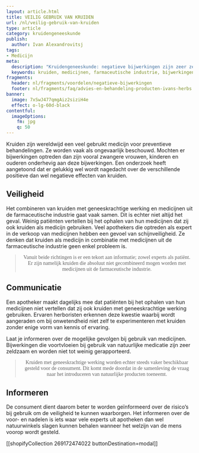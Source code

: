 ```yaml
---
layout: article.html
title: VEILIG GEBRUIK VAN KRUIDEN
url: /nl/veilig-gebruik-van-kruiden
type: article
category: kruidengeneeskunde
publish:
  author: Ivan Alexandrovitsj
tags:
- Medicijn
meta:
  description: "Kruidengeneeskunde: negatieve bijwerkingen zijn zeer zeldzaam en minder ernstig dan bij medicijnen uit de farmaceutische industrie. Benieuwd naar onze inzichten?"
  keywords: kruiden, medicijnen, farmaceutische industrie, bijwerkingen, veilig, behandeling, apothekers, natuurlijke producten, zwangere vrouwen, kinderen, ouderen
fragments:
  header: nl/fragments/voordelen/negatieve-bijwerkingen
  footer: nl/fragments/faq/advies-en-behandeling-producten-ivans-herbs
banner:
  image: 7xSwJ477qmgAiz2siziH4e
  effect: o-lg-60d-black
contentful:
  imageOptions:
    fm: jpg
    q: 50
---
```

Kruiden zijn wereldwijd een veel gebruikt medicijn voor preventieve behandelingen. Ze worden vaak als ongevaarlijk beschouwd. Mochten er bijwerkingen optreden dan zijn vooral zwangere vrouwen, kinderen en ouderen onderhevig aan deze bijwerkingen. Een onderzoek heeft aangetoond dat er gelukkig wel wordt nagedacht over de verschillende positieve dan wel negatieve effecten van kruiden.

## Veiligheid

Het combineren van kruiden met geneeskrachtige werking en medicijnen uit de farmaceutische industrie gaat vaak samen. Dit is echter niet altijd het geval. Weinig patiënten vertellen bij het ophalen van hun medicijnen dat zij ook kruiden als medicijn gebruiken. Veel apothekers die optreden als expert in de verkoop van medicijnen hebben een gevoel van schijnveiligheid. Ze denken dat kruiden als medicijn in combinatie met medicijnen uit de farmaceutische industrie geen enkel probleem is.

><p style="text-align: center; font-family:papyrus">Vanuit beide richtingen is er een tekort aan informatie; zowel experts als patiënt. Er zijn namelijk kruiden die absoluut niet gecombineerd mogen worden met medicijnen uit de farmaceutische industrie.</p>

## Communicatie

Een apotheker maakt dagelijks mee dat patiënten bij het ophalen van hun medicijnen niet vertellen dat zij ook kruiden met geneeskrachtige werking gebruiken. Ervaren herboristen erkennen deze kwestie waarbij wordt aangeraden om bij onwetendheid niet zelf te experimenteren met kruiden zonder enige vorm van kennis of ervaring.

Laat je informeren over de mogelijke gevolgen bij gebruik van medicijnen. Bijwerkingen die voortvloeien bij gebruik van natuurlijke medicatie zijn zeer zeldzaam en worden niet tot weinig gerapporteerd.

><p style="text-align: center; font-family:papyrus">Kruiden met geneeskrachtige werking worden echter steeds vaker beschikbaar gesteld voor de consument. Dit komt mede doordat in de samenleving de vraag naar het introduceren van natuurlijke producten toeneemt.</p>

## Informeren

De consument dient daarom beter te worden geïnformeerd over de risico’s bij gebruik om de veiligheid te kunnen waarborgen. Het informeren over de voor- en nadelen is iets waar vele experts uit apotheken dan wel natuurwinkels slagen kunnen behalen wanneer het welzijn van de mens voorop wordt gesteld.

[[shopifyCollection 269172474022 buttonDestination=modal]]
